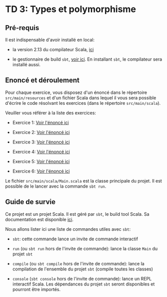 # TD 3: Types et polymorphisme

## Pré-requis

Il est indispensable d'avoir installé en local:

- la version 2.13 du compilateur Scala, [ici](https://scala-lang.org/download/)

- le gestionnaire de build `sbt`, [voir ici](https://www.scala-sbt.org/download.html). En installant `sbt`, le compilateur sera installé aussi.

## Enoncé et déroulement

Pour chaque exercice, vous disposez d'un énoncé dans le répertoire `src/main/resources` et d'un fichier Scala dans lequel il vous sera possible d'écrire le code résolvant les exercices (dans le répertoire `src/main/scala`).

Veuiller vous référer à la liste des exercices:

- Exercice 1: [Voir l'énoncé ici](./src/main/resources/Exercice1)

- Exercice 2: [Voir l'énoncé ici](./src/main/resources/Exercice2)

- Exercice 3: [Voir l'énoncé ici](./src/main/resources/Exercice3)

- Exercice 4: [Voir l'énoncé ici](./src/main/resources/Exercice4)

- Exercice 5: [Voir l'énoncé ici](./src/main/resources/Exercice5)

- Exercice 6: [Voir l'énoncé ici](./src/main/resources/Exercice6)

Le fichier `src/main/scala/Main.scala` est la classe principale du projet. Il est possible de le lancer avec la commande `sbt run`.

## Guide de survie

Ce projet est un projet Scala. Il est géré par `sbt`, le build tool Scala. Sa documentation est disponible [ici](https://www.scala-sbt.org/1.x/docs/).

Nous allons lister ici une liste de commandes utiles avec `sbt`:

- `sbt`: cette commande lance un invite de commande interactif

- `run` (ou `sbt run` hors de l'invite de commande): lance la classe `Main` du projet `sbt`

- `compile` (ou `sbt compile` hors de l'invite de commande): lance la compilation de l'ensemble du projet `sbt` (compile toutes les classes)

- `console` (`sbt console` hors de l'invite de commande): lance un REPL interactif Scala. Les dépendances du projet `sbt` seront disponibles et pourront être importés.
